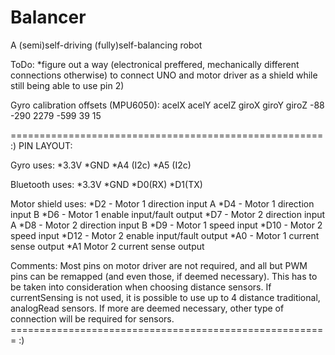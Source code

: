 # Balancer
A (semi)self-driving (fully)self-balancing robot

ToDo:
*figure out a way (electronical preffered, mechanically different connections otherwise) to connect UNO and motor driver as a shield while still being able to use pin 2)

Gyro calibration offsets (MPU6050): acelX acelY acelZ giroX giroY giroZ -88	-290	2279	-599	39	15


====================================================== :)
PIN LAYOUT:

Gyro uses:
*3.3V
*GND
*A4 (I2c)
*A5 (I2c)

Bluetooth uses:
*3.3V
*GND
*D0(RX)
*D1(TX)

Motor shield uses:
*D2 - Motor 1 direction input A
*D4 - Motor 1 direction input B
*D6 - Motor 1 enable input/fault output
*D7 - Motor 2 direction input A
*D8 - Motor 2 direction input B
*D9 - Motor 1 speed input
*D10 - Motor 2 speed input
*D12 - Motor 2 enable input/fault output
*A0 - Motor 1 current sense output
*A1 Motor 2 current sense output

Comments:
Most pins on motor driver are not required, and all but PWM pins can be remapped (and even those, if deemed necessary). This has to be taken into consideration when choosing distance sensors. If currentSensing is not used, it is possible to use up to 4 distance traditional, analogRead sensors. If more are deemed necessary, other type of connection will be required for sensors.
======================================================= :)
